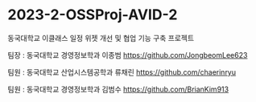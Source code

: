 # 2023-2-OSSProj-AVID-2
동국대학교 이클래스 일정 위젯 개선 및 협업 기능 구축 프로젝트

팀장 : 동국대학교 경영정보학과 이종범 https://github.com/JongbeomLee623

팀원 : 동국대학교 산업시스템공학과 류채린 https://github.com/chaerinryu

팀원 : 동국대학교 경영정보학과 김범수 https://github.com/BrianKim913
